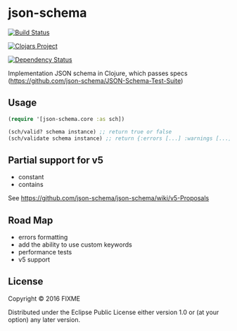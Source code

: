# json-schema

[![Build Status](https://travis-ci.org/niquola/json-schema.clj.svg?branch=master)](https://travis-ci.org/niquola/json-schema.clj)


[![Clojars Project](https://img.shields.io/clojars/v/json-schema.svg)](https://clojars.org/json-schema)


[![Dependency Status](https://www.versioneye.com/user/projects/56a0a4412c2fab0029000406/badge.svg?style=flat)](https://www.versioneye.com/user/projects/56a0a4412c2fab0029000406)


Implementation JSON schema in Clojure, which passes specs (https://github.com/json-schema/JSON-Schema-Test-Suite)

## Usage

```clj
(require '[json-schema.core :as sch])

(sch/valid? schema instance) ;; return true or false
(sch/validate schema instance) ;; return {:errors [...] :warnings [...]}

```

## Partial support for v5

* constant
* contains

See https://github.com/json-schema/json-schema/wiki/v5-Proposals

## Road Map

* errors formatting
* add the ability to use custom keywords
* performance tests
* v5 support


## License

Copyright © 2016 FIXME

Distributed under the Eclipse Public License either version 1.0 or (at
your option) any later version.
